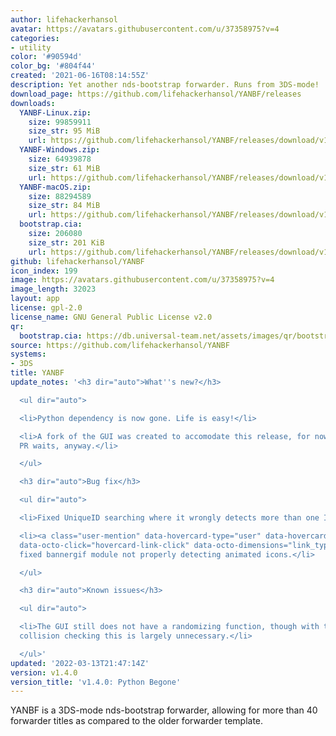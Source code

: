 ```yaml
---
author: lifehackerhansol
avatar: https://avatars.githubusercontent.com/u/37358975?v=4
categories:
- utility
color: '#90594d'
color_bg: '#804f44'
created: '2021-06-16T08:14:55Z'
description: Yet another nds-bootstrap forwarder. Runs from 3DS-mode!
download_page: https://github.com/lifehackerhansol/YANBF/releases
downloads:
  YANBF-Linux.zip:
    size: 99859911
    size_str: 95 MiB
    url: https://github.com/lifehackerhansol/YANBF/releases/download/v1.4.0/YANBF-Linux.zip
  YANBF-Windows.zip:
    size: 64939878
    size_str: 61 MiB
    url: https://github.com/lifehackerhansol/YANBF/releases/download/v1.4.0/YANBF-Windows.zip
  YANBF-macOS.zip:
    size: 88294589
    size_str: 84 MiB
    url: https://github.com/lifehackerhansol/YANBF/releases/download/v1.4.0/YANBF-macOS.zip
  bootstrap.cia:
    size: 206080
    size_str: 201 KiB
    url: https://github.com/lifehackerhansol/YANBF/releases/download/v1.4.0/bootstrap.cia
github: lifehackerhansol/YANBF
icon_index: 199
image: https://avatars.githubusercontent.com/u/37358975?v=4
image_length: 32023
layout: app
license: gpl-2.0
license_name: GNU General Public License v2.0
qr:
  bootstrap.cia: https://db.universal-team.net/assets/images/qr/bootstrap-cia.png
source: https://github.com/lifehackerhansol/YANBF
systems:
- 3DS
title: YANBF
update_notes: '<h3 dir="auto">What''s new?</h3>

  <ul dir="auto">

  <li>Python dependency is now gone. Life is easy!</li>

  <li>A fork of the GUI was created to accomodate this release, for now. While the
  PR waits, anyway.</li>

  </ul>

  <h3 dir="auto">Bug fix</h3>

  <ul dir="auto">

  <li>Fixed UniqueID searching where it wrongly detects more than one ID0.</li>

  <li><a class="user-mention" data-hovercard-type="user" data-hovercard-url="/users/Epicpkmn11/hovercard"
  data-octo-click="hovercard-link-click" data-octo-dimensions="link_type:self" href="https://github.com/Epicpkmn11">@Epicpkmn11</a>:
  fixed bannergif module not properly detecting animated icons.</li>

  </ul>

  <h3 dir="auto">Known issues</h3>

  <ul dir="auto">

  <li>The GUI still does not have a randomizing function, though with the UniqueID
  collision checking this is largely unnecessary.</li>

  </ul>'
updated: '2022-03-13T21:47:14Z'
version: v1.4.0
version_title: 'v1.4.0: Python Begone'
---
```

YANBF is a 3DS-mode nds-bootstrap forwarder, allowing for more than 40 forwarder titles as compared to the older forwarder template.